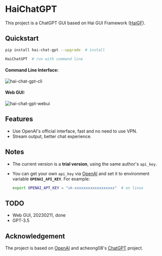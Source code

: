 
# HaiChatGPT

This project is a ChatGPT GUI based on Hai GUI Framework ([HaiGF](https://code.ihep.ac.cn/zdzhang/hai-gui-framework)).


## Quickstart

```bash
pip install hai-chat-gpt --upgrade  # install

HaiChatGPT  # run with command line
```

#### Command Line Interface:

![hai-chat-gpt-cli](https://zhangzhengde0225.github.io/images/blog/hai-chat-gpt_cli.png)

#### Web GUI:

![hai-chat-gpt-webui](https://zhangzhengde0225.github.io/images/blog/haichatgpt-web-gui.jpg)


## Features

+ Use OpenAI's official interface, fast and no need to use VPN.
+ Stream output, better chat experience.

## Notes

+ The current version is a **trial version**, using the same author's `api_key`.
+ You can get your own `api_key` via [OpenAI](www.openai.com) and set it to environment variable **`OPENAI_API_KEY`**. For example:
    
    ```bash
    export OPENAI_APT_KEY = "sk-xxxxxxxxxxxxxxxxxx"  # on linux
    ```

## TODO

+ Web GUI, 20230211, done
+ GPT-3.5



## Acknowledgement

The project is based on  [OpenAI](www.openai.com) and acheong08's [ChatGPT](https://github.com/acheong08/ChatGPT) project.




